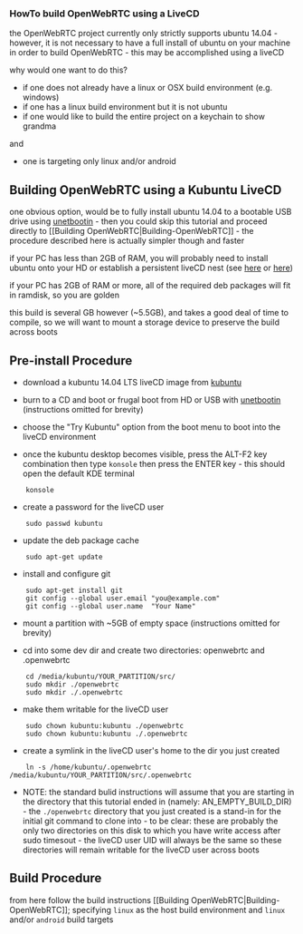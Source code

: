 ### HowTo build OpenWebRTC using a LiveCD

the OpenWebRTC project currently only strictly supports ubuntu 14.04 - however, it is not necessary to have a full install of ubuntu on your machine in order to build OpenWebRTC - this may be accomplished using a liveCD

why would one want to do this?
  * if one does not already have a linux or OSX build environment (e.g. windows)
  * if one has a linux build environment but it is not ubuntu
  * if one would like to build the entire project on a keychain to show grandma  

and
  * one is targeting only linux and/or android

## Building OpenWebRTC using a Kubuntu LiveCD

one obvious option, would be to fully install ubuntu 14.04 to a bootable USB drive using [unetbootin](http://unetbootin.sourceforge.net/) - then you could skip this tutorial and proceed directly to [[Building OpenWebRTC|Building-OpenWebRTC]] - the procedure described here is actually simpler though and faster

if your PC has less than 2GB of RAM, you will probably need to install ubuntu onto your HD or establish a persistent liveCD nest (see [here](https://help.ubuntu.com/community/LiveCD/Persistence) or [here](https://wiki.ubuntu.com/LiveUsbPendrivePersistent))

if your PC has 2GB of RAM or more, all of the required deb packages will fit in ramdisk, so you are golden

this build is several GB however (~5.5GB), and takes a good deal of time to compile, so we will want to mount a storage device to preserve the build across boots

## Pre-install Procedure

  * download a kubuntu 14.04 LTS liveCD image from [kubuntu](http://www.kubuntu.org/getkubuntu)

  * burn to a CD and boot or frugal boot from HD or USB with [unetbootin](http://unetbootin.sourceforge.net/) (instructions omitted for brevity)

  * choose the "Try Kubuntu" option from the boot menu to boot into the liveCD environment

  * once the kubuntu desktop becomes visible, press the ALT-F2 key combination then type `konsole` then press the ENTER key - this should open the default KDE terminal
```
    konsole
```

  * create a password for the liveCD user
```
    sudo passwd kubuntu
```

  * update the deb package cache
```
    sudo apt-get update
```

  * install and configure git
```
    sudo apt-get install git
    git config --global user.email "you@example.com"
    git config --global user.name  "Your Name"
```

  * mount a partition with ~5GB of empty space (instructions omitted for brevity)

  * cd into some dev dir and create two directories: openwebrtc and .openwebrtc
```
    cd /media/kubuntu/YOUR_PARTITION/src/
    sudo mkdir ./openwebrtc
    sudo mkdir ./.openwebrtc
```

  * make them writable for the liveCD user
```
    sudo chown kubuntu:kubuntu ./openwebrtc
    sudo chown kubuntu:kubuntu ./.openwebrtc
```

  * create a symlink in the liveCD user's home to the dir you just created
```
    ln -s /home/kubuntu/.openwebrtc /media/kubuntu/YOUR_PARTITION/src/.openwebrtc
```

  * NOTE: the standard bulid instructions will assume that you are starting in the directory that this tutorial ended in (namely: AN_EMPTY_BUILD_DIR) - the `./openwebrtc` directory that you just created is a stand-in for the initial git command to clone into - to be clear: these are probably the only two directories on this disk to which you have write access after sudo timesout - the liveCD user UID will always be the same so these directories will remain writable for the liveCD user across boots

## Build Procedure

from here follow the build instructions [[Building OpenWebRTC|Building-OpenWebRTC]]; specifying `linux` as the host build environment and `linux` and/or `android` build targets
